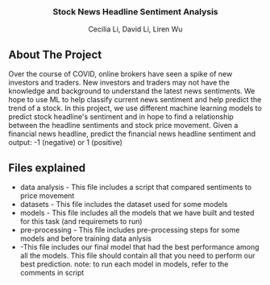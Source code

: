 <br />
<p align="center">

  <h3 align="center">Stock News Headline Sentiment Analysis</h3>

  <p align="center">
    Cecilia Li, David Li, Liren Wu
    <br />
  </p>
</p>



<!-- ABOUT THE PROJECT -->
## About The Project

Over the course of COVID, online brokers have seen a spike of new investors and traders. 
New investors and traders may not have the knowledge and background to understand the latest news sentiments. 
We hope to use ML to help classify current news sentiment and help predict the trend of a stock.
In this project, we use different machine learning models to predict stock headline's sentiment and in hope to find a relationship between the headline sentiments and stock price movement.
Given a financial news headline, predict the financial news headline sentiment and output: -1 (negative) or 1 (positive) 


## Files explained
* data analysis - This file includes a script that compared sentiments to price movement
* datasets - This file includes the dataset used for some models
* models - This file includes all the models that we have built and tested for this task (and requiremets to run)
* pre-processing - This file includes pre-processing steps for some models and before training data anlysis
*  -This file includes our final model that had the best performance among all the models. This file should contain all that you need to perform our best prediction.
note: to run each model in models, refer to the comments in script



